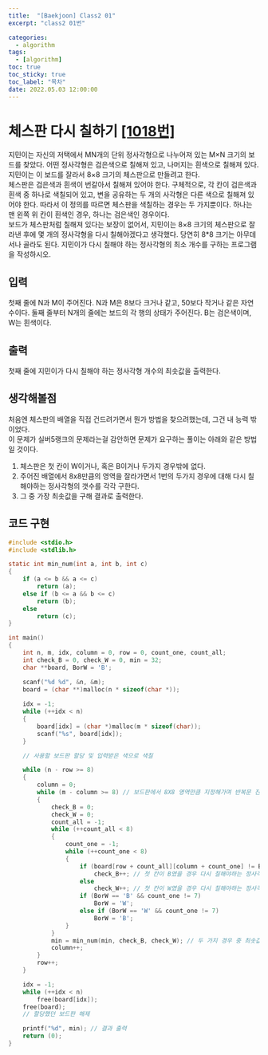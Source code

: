 ```yaml
---
title:  "[Baekjoon] Class2 01"
excerpt: "class2 01번"

categories:
  - algorithm
tags:
  - [algorithm]
toc: true
toc_sticky: true
toc_label: "목차"
date: 2022.05.03 12:00:00
---
```


# 체스판 다시 칠하기 [[1018번]](https://www.acmicpc.net/problem/1018)
지민이는 자신의 저택에서 MN개의 단위 정사각형으로 나누어져 있는 M×N 크기의 보드를 찾았다. 어떤 정사각형은 검은색으로 칠해져 있고, 나머지는 흰색으로 칠해져 있다. 지민이는 이 보드를 잘라서 8×8 크기의 체스판으로 만들려고 한다.    
체스판은 검은색과 흰색이 번갈아서 칠해져 있어야 한다. 구체적으로, 각 칸이 검은색과 흰색 중 하나로 색칠되어 있고, 변을 공유하는 두 개의 사각형은 다른 색으로 칠해져 있어야 한다. 따라서 이 정의를 따르면 체스판을 색칠하는 경우는 두 가지뿐이다. 하나는 맨 왼쪽 위 칸이 흰색인 경우, 하나는 검은색인 경우이다.    
보드가 체스판처럼 칠해져 있다는 보장이 없어서, 지민이는 8×8 크기의 체스판으로 잘라낸 후에 몇 개의 정사각형을 다시 칠해야겠다고 생각했다. 당연히 8*8 크기는 아무데서나 골라도 된다. 지민이가 다시 칠해야 하는 정사각형의 최소 개수를 구하는 프로그램을 작성하시오.    

## 입력
첫째 줄에 N과 M이 주어진다. N과 M은 8보다 크거나 같고, 50보다 작거나 같은 자연수이다. 둘째 줄부터 N개의 줄에는 보드의 각 행의 상태가 주어진다. B는 검은색이며, W는 흰색이다.    

## 출력
첫째 줄에 지민이가 다시 칠해야 하는 정사각형 개수의 최솟값을 출력한다.    

## 생각해볼점
처음엔 체스판의 배열을 직접 건드려가면서 뭔가 방법을 찾으려했는데, 그건 내 능력 밖이었다.    
이 문제가 실버5랭크의 문제라는걸 감안하면 문제가 요구하는 풀이는 아래와 같은 방법일 것이다.    
1. 체스판은 첫 칸이 W이거나, 혹은 B이거나 두가지 경우밖에 없다.
2. 주어진 배열에서 8x8만큼의 영역을 잘라가면서 1번의 두가지 경우에 대해 다시 칠해야하는 정사각형의 갯수를 각각 구한다.
3. 그 중 가장 최솟값을 구해 결과로 출력한다.

## 코드 구현
```c
#include <stdio.h>
#include <stdlib.h>

static int min_num(int a, int b, int c)
{
	if (a <= b && a <= c)
		return (a);
	else if (b <= a && b <= c)
		return (b);
	else
		return (c);
}

int main()
{
	int	n, m, idx, column = 0, row = 0, count_one, count_all;
	int check_B = 0, check_W = 0, min = 32;
	char **board, BorW = 'B';

	scanf("%d %d", &n, &m);
	board = (char **)malloc(n * sizeof(char *));
	
	idx = -1;
	while (++idx < n)
	{
		board[idx] = (char *)malloc(m * sizeof(char));
		scanf("%s", board[idx]);
	}

	// 사용할 보드판 할당 및 입력받은 색으로 색칠

	while (n - row >= 8)
	{
		column = 0;
		while (m - column >= 8) // 보드판에서 8X8 영역만큼 지정해가며 반복문 진행
		{	
			check_B = 0;
			check_W = 0;
			count_all = -1;
			while (++count_all < 8)
			{
				count_one = -1;
				while (++count_one < 8)
				{
					if (board[row + count_all][column + count_one] != BorW)
						check_B++; // 첫 칸이 B였을 경우 다시 칠해야하는 정사각형의 개수
					else
						check_W++; // 첫 칸이 W였을 경우 다시 칠해야하는 정사각형의 개수
					if (BorW == 'B' && count_one != 7)
						BorW = 'W';
					else if (BorW == 'W' && count_one != 7)
						BorW = 'B';
				}
			}
			min = min_num(min, check_B, check_W); // 두 가지 경우 중 최솟값 구하기
			column++;
		}
		row++;
	}

	idx = -1;
	while (++idx < n)
		free(board[idx]);
	free(board);
	// 할당했던 보드판 해제

	printf("%d", min); // 결과 출력
	return (0);
}
```
